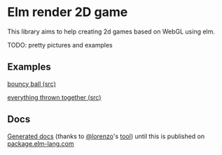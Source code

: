 # Elm render 2D game

This library aims to help creating 2d games based on WebGL using elm.

TODO: pretty pictures and examples

## Examples
[bouncy ball (src)](examples/bouncyBall.elm)

[everything thrown together (src)](examples/example1.elm)

## Docs
[Generated docs](documentation.md) (thanks to [@lorenzo](https://github.com/lorenzo)'s [tool](https://gist.github.com/lorenzo/090a770de6ba43df092181c4a421c5d5)) until this is published on [package.elm-lang.com](package.elm-lang.com)

